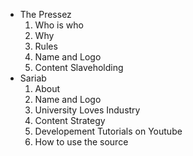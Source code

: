 [//]: # (use dash and space for directory -> -)
[//]: # (use four spaces and a number following by a dot for file ->     1.)

- The Pressez
    1. Who is who
    1. Why
    1. Rules
    1. Name and Logo
    1. Content Slaveholding
- Sariab
    1. About
    1. Name and Logo
    1. University Loves Industry
    1. Content Strategy
    1. Developement Tutorials on Youtube
    1. How to use the source
